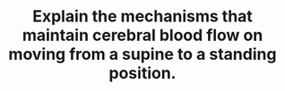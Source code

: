 ---
title: "Explain the mechanisms that maintain cerebral blood flow on moving from a supine to a standing position."
entityType: SAQ
exam: PEX
college: ANZCA
year: 1999
sitting: B
question: 6
passRate: 51
EC_expectedDomains:
- "The answer should have divided the mechanisms into global and local."
- "Since a significant amount of the answer revolves around pressures, its relationship to flow and resistance should have been highlighted."
- "The global response revolves around restoring MAP via baroreceptors. The venous pump and valves minimising the pooling effect is also relevant. Again this needs to be tied in with the question, i.e. CPP=MAP-CVP (ICP)."
- "The local factors have to include the autoregulation of cerebral blood flow, with the myogenic and local metabolic theories quickly outlined."
- "The Munroe-Kellie doctrine along with the relationship of the perfusion pressure to ICP and CVP, also helps to explain the postural effect on venous pressure and intracranial pressure favouring flow."
EC_extraCredit:
- "This all leaves us with a final balance of about a 20% decrease in cerebral blood flow."
EC_errorsCommon:
resources:
---